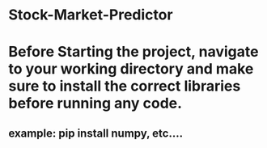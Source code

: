 # Stock-Market-Predictor

# Before Starting the project, navigate to your working directory and make sure to install the correct libraries before running any code. 
## example: pip install numpy, etc....